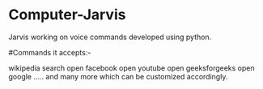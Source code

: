 # Computer-Jarvis

Jarvis working on voice commands developed using python.

#Commands it accepts:-

wikipedia search
open facebook
open youtube
open geeksforgeeks
open google ..... and many more which can be customized accordingly.
